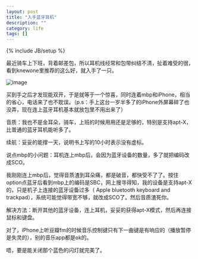 ```yaml
---
layout: post
title: "入手蓝牙耳机"
description: ""
category: life
tags: []
---
```

{% include JB/setup %}

最近骑车上下班，背着邮差包，所以耳机线经常和包带纠结不清，扯着难受的很，看到knewone里推荐的这么好，就入手了一只。

![image](http://i.imgur.com/TkT4rGK.jpg)

买到手之后才发现能双开，于是就等于一个惊喜，同时连着mbp和iPhone，相当的省心，电话来了也不耽误。（p.s：手上这台一岁半多了的iPhone外屏幕碎了也没弄，现在连上蓝牙耳机基本就放包里不用出来了）



音质：我也不是金耳朵，骑车，上班的时候用用还是足够的，特别是支持apt-X，比普通的蓝牙耳机能听多了。



续航：妥妥的能撑一天，说明书上写的10小时表示没有虚标。



说点mbp的小问题：耳机连上mbp后，会因为蓝牙设备的数量，多了就把编码改成SCO。

我刚刚连上mbp后，觉得音质渣到耳朵痛，都是破音，都快受不了了。按住option点蓝牙后看到mbp上的编码是SBC，网上搜寻得知，我的设备是支持apt-X的，只是机子上连接的蓝牙设备过多（ Apple bluetooth keyboard and trackpad），系统可能觉得带宽不够，就改成SCO了。然后音质渣死你。



解决方法：断开其他的蓝牙设备，连上耳机，妥妥的获得apt-X模式，然后再连接鼠标和键盘。



对了，iPhone上听豆瓣fm的时候音乐控制键只有下一曲键是有响应的（播放暂停是失灵的），别的音乐app都是ok的。



唔，要是能关闭那个蓝色的闪灯就完美了。